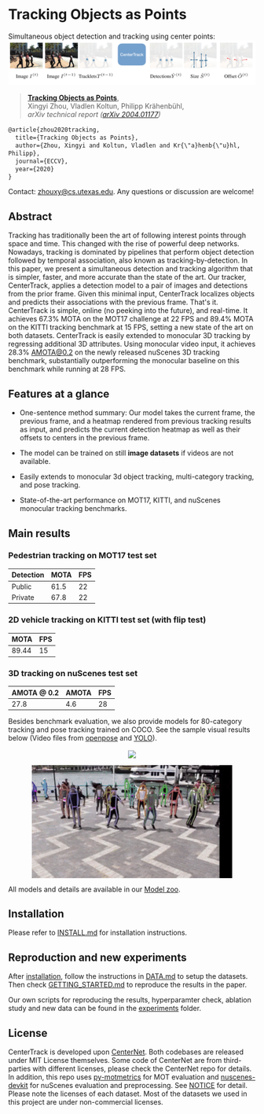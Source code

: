 # Tracking Objects as Points
Simultaneous object detection and tracking using center points:
![](readme/fig2.png)
> [**Tracking Objects as Points**](http://arxiv.org/abs/2004.01177),            
> Xingyi Zhou, Vladlen Koltun, Philipp Kr&auml;henb&uuml;hl,        
> *arXiv technical report ([arXiv 2004.01177](http://arxiv.org/abs/2004.01177))*  


    @article{zhou2020tracking,
      title={Tracking Objects as Points},
      author={Zhou, Xingyi and Koltun, Vladlen and Kr{\"a}henb{\"u}hl, Philipp},
      journal={ECCV},
      year={2020}
    }

Contact: [zhouxy@cs.utexas.edu](mailto:zhouxy@cs.utexas.edu). Any questions or discussion are welcome! 

## Abstract
Tracking has traditionally been the art of following interest points through space and time. This changed with the rise of powerful deep networks. Nowadays, tracking is dominated by pipelines that perform object detection followed by temporal association, also known as tracking-by-detection. In this paper, we present a simultaneous detection and tracking algorithm that is simpler, faster, and more accurate than the state of the art. Our tracker, CenterTrack, applies a detection model to a pair of images and detections from the prior frame. Given this minimal input, CenterTrack localizes objects and predicts their associations with the previous frame. That's it. CenterTrack is simple, online (no peeking into the future), and real-time. It achieves 67.3% MOTA on the MOT17 challenge at 22 FPS and 89.4% MOTA on the KITTI tracking benchmark at 15 FPS, setting a new state of the art on both datasets. CenterTrack is easily extended to monocular 3D tracking by regressing additional 3D attributes. Using monocular video input, it achieves 28.3% AMOTA@0.2 on the newly released nuScenes 3D tracking benchmark, substantially outperforming the monocular baseline on this benchmark while running at 28 FPS.


## Features at a glance

- One-sentence method summary: Our model takes the current frame, the previous frame, and a heatmap rendered from previous tracking results as input, and predicts the current detection heatmap as well as their offsets to centers in the previous frame.

- The model can be trained on still **image datasets** if videos are not available.

- Easily extends to monocular 3d object tracking, multi-category tracking, and pose tracking.

- State-of-the-art performance on MOT17, KITTI, and nuScenes monocular tracking benchmarks.

## Main results

### Pedestrian tracking on MOT17 test set

| Detection    |  MOTA     | FPS    |
|--------------|-----------|--------|
|Public        | 61.5      |  22    |
|Private       | 67.8      |  22    |

### 2D vehicle tracking on KITTI test set (with flip test)

|  MOTA       |  FPS   |
|-------------|--------|
| 89.44       |   15   |

### 3D tracking on nuScenes test set

|  AMOTA @ 0.2  |  AMOTA  |  FPS   |
|---------------|---------|--------|
| 27.8          |    4.6  | 28     |

Besides benchmark evaluation, we also provide models for 80-category tracking and pose tracking trained on COCO. See the sample visual results below (Video files from [openpose](https://github.com/CMU-Perceptual-Computing-Lab/openpose) and [YOLO](https://pjreddie.com/darknet/yolov2/)).

<p align="center"> <img src='readme/coco_det.gif' align="center" height="230px"> </p> 

<p align="center"> <img src='readme/coco_pose.gif' align="center" height="230px"> </p>

All models and details are available in our [Model zoo](readme/MODEL_ZOO.md).

## Installation

Please refer to [INSTALL.md](readme/INSTALL.md) for installation instructions.


## Reproduction and new experiments

After [installation](readme/INSTALL.md), follow the instructions in [DATA.md](readme/DATA.md) to setup the datasets. Then check [GETTING_STARTED.md](readme/GETTING_STARTED.md) to reproduce the results in the paper.

Our own scripts for reproducing the results, hyperparamter check, ablation study and new data can be found in the [experiments](experiments) folder.

## License

CenterTrack is developed upon [CenterNet](https://github.com/xingyizhou/CenterNet). Both codebases are released under MIT License themselves. Some code of CenterNet are from third-parties with different licenses, please check the CenterNet repo for details. In addition, this repo uses [py-motmetrics](https://github.com/cheind/py-motmetrics) for MOT evaluation and [nuscenes-devkit](https://github.com/nutonomy/nuscenes-devkit) for nuScenes evaluation and preprocessing. See [NOTICE](NOTICE) for detail. Please note the licenses of each dataset. Most of the datasets we used in this project are under non-commercial licenses.


